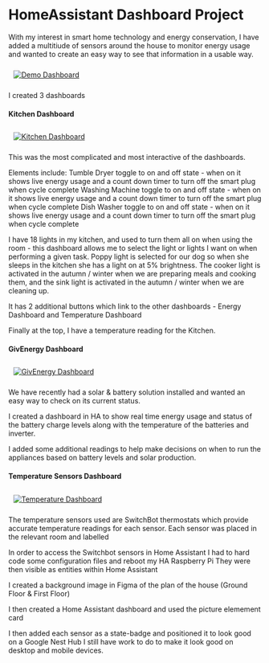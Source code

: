 # HomeAssistant Dashboard Project

With my interest in smart home technology and energy conservation, I have added a multitiude of sensors around the house to monitor energy usage and wanted to create
an easy way to see that information in a usable way.

<a href="Video Demo of Dashboards" target="_blank"><img style="margin: 10px" src="https://russellventura.co.uk/wp-content/uploads/2022/11/HomeAssistant-Dashboards.mp4" alt="Demo Dashboard"  /></a>

I created 3 dashboards

#### Kitchen Dashboard

<a href="#" target="_blank"><img style="margin: 10px" src="https://russellventura.co.uk/wp-content/uploads/2022/11/KD.jpg" alt="Kitchen Dashboard"  /></a>  

This was the most complicated and most interactive of the dashboards.

Elements include:
Tumble Dryer toggle to on and off state - when on it shows live energy usage and a count down timer to turn off the smart plug when cycle complete
Washing Machine toggle to on and off state - when on it shows live energy usage and a count down timer to turn off the smart plug when cycle complete
Dish Washer toggle to on and off state - when on it shows live energy usage and a count down timer to turn off the smart plug when cycle complete

I have 18 lights in my kitchen, and used to turn them all on when using the room - this dashboard allows me to select the light or lights I want on
when performing a given task. Poppy light is selected for our dog so when she sleeps in the kitchen she has a light on at 5% brightness. The cooker light
is activated in the autumn / winter when we are preparing meals and cooking them, and the sink light is activated in the autumn / winter when we are cleaning up.

It has 2 additional buttons which link to the other dashboards - Energy Dashboard and Temperature Dashboard

Finally at the top, I have a temperature reading for the Kitchen.

#### GivEnergy Dashboard

<a href="#" target="_blank"><img style="margin: 10px" src="https://russellventura.co.uk/wp-content/uploads/2022/11/GivEnergy-Dashboard.jpg" alt="GivEnergy Dashboard"  /></a>  

We have recently had a solar & battery solution installed and wanted an easy way to check on its current status.

I created a dashboard in HA to show real time energy usage and status of the battery charge levels along with the temperature of the batteries and inverter.

I added some additional readings to help make decisions on when to run the appliances based on battery levels and solar production.

#### Temperature Sensors Dashboard

<a href="#" target="_blank"><img style="margin: 10px" src="https://russellventura.co.uk/wp-content/uploads/2022/11/Temperature-Dashboard.jpg" alt="Temperature Dashboard"  /></a>  

The temperature sensors used are SwitchBot thermostats which provide accurate temperature readings for each sensor.
Each sensor was placed in the relevant room and labelled

In order to access the Switchbot sensors in Home Assistant I had to hard code some configuration files and reboot my HA Raspberry Pi
They were then visible as entities within Home Assistant

I created a background image in Figma of the plan of the house (Ground Floor & First Floor)

I then created a Home Assistant dashboard and used the picture elemement card

I then added each sensor as a state-badge and positioned it to look good on a Google Nest Hub
I still have work to do to make it look good on desktop and mobile devices.

